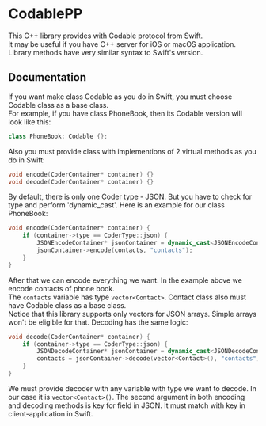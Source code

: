 # CodablePP
This C++ library provides with Codable protocol from Swift.<br>
It may be useful if you have C++ server for iOS or macOS application.<br>
Library methods have very similar syntax to Swift's version.
## Documentation
If you want make class Codable as you do in Swift, you must choose Codable class as a base class.<br>
For example, if you have class PhoneBook, then its Codable version will look like this:<br>
```c++
class PhoneBook: Codable {};
```
Also you must provide class with implementions of 2 virtual methods as you do in Swift:<br>
```c++
void encode(CoderContainer* container) {}
void decode(CoderContainer* container) {}
```
By default, there is only one Coder type - JSON. But you have to check for type and perform 'dynamic_cast'.
Here is an example for our class PhoneBook:
```c++
void encode(CoderContainer* container) {
    if (container->type == CoderType::json) {
        JSONEncodeContainer* jsonContainer = dynamic_cast<JSONEncodeContainer*>(container);
        jsonContainer->encode(contacts, "contacts");
    }
}
```
After that we can encode everything we want. In the example above we encode contacts of phone book.<br>
The `contacts` variable has type `vector<Contact>`. Contact class also must have Codable class as a base class.<br>
Notice that this library supports only vectors for JSON arrays. Simple arrays won't be eligible for that.
Decoding has the same logic:
```c++
void decode(CoderContainer* container) {
    if (container->type == CoderType::json) {
        JSONDecodeContainer* jsonContainer = dynamic_cast<JSONDecodeContainer*>(container);
        contacts = jsonContainer->decode(vector<Contact>(), "contacts");
    }
}
```
We must provide decoder with any variable with type we want to decode. In our case it is `vector<Contact>()`.
The second argument in both encoding and decoding methods is key for field in JSON. It must match with key in client-application in Swift.
